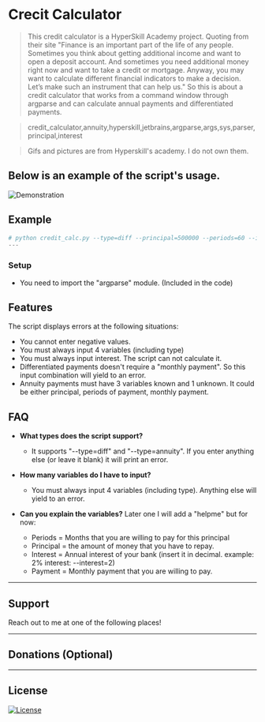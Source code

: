 # Crecit Calculator

> This credit calculator is a HyperSkill Academy project. Quoting from their site "Finance is an important part of the life of any people. Sometimes you think about getting additional income and want to open a deposit account. And sometimes you need additional money right now and want to take a credit or mortgage. Anyway, you may want to calculate different financial indicators to make a decision. Let’s make such an instrument that can help us."
So this is about a credit calculator that works from a command window through argparse and can calculate annual payments and differentiated payments.

> credit_calculator,annuity,hyperskill,jetbrains,argparse,args,sys,parser,principal,interest

> Gifs and pictures are from Hyperskill's academy. I do not own them.

## Below is an example of the script's usage.

![Demonstration](https://media.giphy.com/media/QXaktIFtVh9ugJ31iA/giphy.gif)

## Example

```python
# python credit_calc.py --type=diff --principal=500000 --periods=60 --interest=10
---
```

### Setup

- You need to import the "argparse" module. (Included in the code)


## Features

The script displays errors at the following situations:
- You cannot enter negative values.
- You must always input 4 variables (including type)
- You must always input interest. The script can not calculate it.
- Differentiated payments doesn't require a "monthly payment". So this input combination will yield to an error.
- Annuity payments must have 3 variables known and 1 unknown. It could be either principal, periods of payment, monthly payment.

## FAQ

- **What types does the script support?**
    - It supports "--type=diff" and "--type=annuity". If you enter anything else (or leave it blank) it will print an error.
    
- **How many variables do I have to input?**
    - You must always input 4 variables (including type). Anything else will yield to an error.

- **Can you explain the variables?**
    Later one I will add a "helpme" but for now:
     - Periods = Months that you are willing to pay for this principal
     - Principal = the amount of money that you have to repay.
     - Interest = Annual interest of your bank (insert it in decimal. example: 2% interest: --interest=2)
     - Payment = Monthly payment that you are willing to pay.

---

## Support


Reach out to me at one of the following places!


---

## Donations (Optional)




---

## License

[![License](http://img.shields.io/:license-mit-blue.svg?style=flat-square)](http://badges.mit-license.org)


